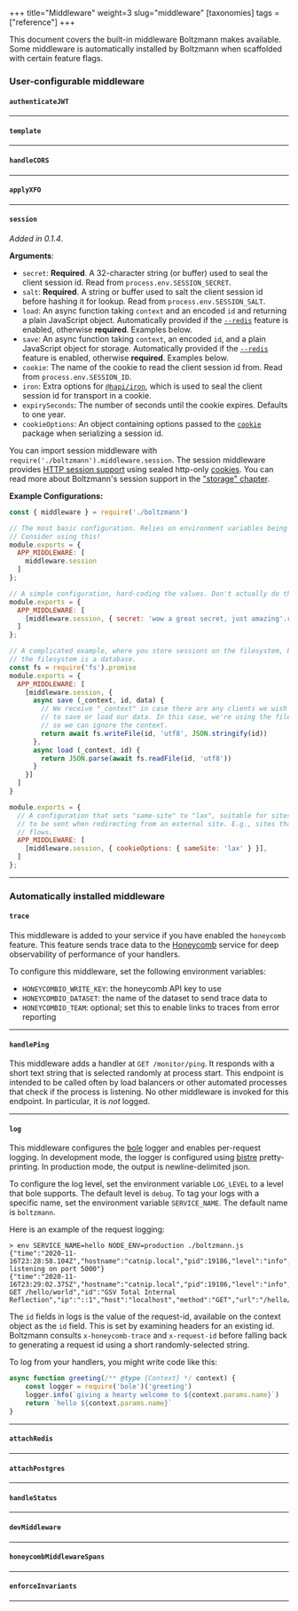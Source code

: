 +++
title="Middleware"
weight=3
slug="middleware"
[taxonomies]
tags = ["reference"]
+++

This document covers the built-in middleware Boltzmann makes available. Some
middleware is automatically installed by Boltzmann when scaffolded with certain
feature flags.

<!-- more -->


### User-configurable middleware

#### `authenticateJWT`

---

#### `template`

---

#### `handleCORS`

---

#### `applyXFO`

---

#### `session`

_Added in 0.1.4_.

**Arguments**:

- `secret`: **Required**. A 32-character string (or buffer) used to seal the client session id. Read
  from `process.env.SESSION_SECRET`.
- `salt`: **Required**. A string or buffer used to salt the client session id before hashing it for lookup.
  Read from `process.env.SESSION_SALT`.
- `load`: An async function taking `context` and an encoded `id` and returning a plain JavaScript object.
  Automatically provided if the [`--redis`] feature is enabled, otherwise **required**. Examples below.
- `save`: An async function taking `context`, an encoded `id`, and a plain JavaScript object for storage.
  Automatically provided if the [`--redis`] feature is enabled, otherwise **required**. Examples below.
- `cookie`: The name of the cookie to read the client session id from. Read from `process.env.SESSION_ID`.
- `iron`: Extra options for [`@hapi/iron`], which is used to seal the client session id for transport in
  a cookie.
- `expirySeconds`: The number of seconds until the cookie expires. Defaults to one year.
- `cookieOptions`: An object containing options passed to the [`cookie`] package when serializing a session id.

You can import session middleware with `require('./boltzmann').middleware.session`. The session middleware
provides [HTTP session support] using sealed http-only [cookies]. You can read more about Boltzmann's session
support in the ["storage" chapter].

**Example Configurations:**

```javascript
const { middleware } = require('./boltzmann')

// The most basic configuration. Relies on environment variables being set for required values.
// Consider using this!
module.exports = {
  APP_MIDDLEWARE: [
    middleware.session
  ]
};

// A simple configuration, hard-coding the values. Don't actually do this.
module.exports = {
  APP_MIDDLEWARE: [
    [middleware.session, { secret: 'wow a great secret, just amazing'.repeat(2), salt: 'salty' }],
  ]
};

// A complicated example, where you store sessions on the filesystem, because
// the filesystem is a database.
const fs = require('fs').promise
module.exports = {
  APP_MIDDLEWARE: [
    [middleware.session, {
      async save (_context, id, data) {
        // We receive "_context" in case there are any clients we wish to use
        // to save or load our data. In this case, we're using the filesystem,
        // so we can ignore the context.
        return await fs.writeFile(id, 'utf8', JSON.stringify(id))
      },
      async load (_context, id) {
        return JSON.parse(await fs.readFile(id, 'utf8'))
      }
    }]
  ]
}

module.exports = {
  // A configuration that sets "same-site" to "lax", suitable for sites that require cookies
  // to be sent when redirecting from an external site. E.g., sites that use OAuth-style login
  // flows.
  APP_MIDDLEWARE: [
    [middleware.session, { cookieOptions: { sameSite: 'lax' } }],
  ]
};
```

[`--redis`]: @/reference/01-cli.md#redis
[`@hapi/iron`]: https://github.com/hapijs/iron
[HTTP session support]: https://en.wikipedia.org/wiki/Session_(computer_science)#HTTP_session_token
[cookies]: https://developer.mozilla.org/en-US/docs/Web/HTTP/Cookies
["storage" chapter]: #TKTKTK
[`cookie`]: https://www.npmjs.com/package/cookie#options-1

---

### Automatically installed middleware

#### `trace`

This middleware is added to your service if you have enabled the `honeycomb` feature.
This feature sends trace data to the [Honeycomb](https://www.honeycomb.io) service for
deep observability of performance of your handlers.

To configure this middleware, set the following environment variables:

- `HONEYCOMBIO_WRITE_KEY`: the honeycomb API key to use
- `HONEYCOMBIO_DATASET`: the name of the dataset to send trace data to
- `HONEYCOMBIO_TEAM`: optional; set this to enable links to traces from error reporting

---

#### `handlePing`

This middleware adds a handler at `GET /monitor/ping`. It responds with a short text string that is
selected randomly at process start. This endpoint is intended to be called often by load balancers
or other automated processes that check if the process is listening. No other middleware is invoked
for this endpoint. In particular, it is *not* logged.

---

#### `log`

This middleware configures the [bole](https://github.com/rvagg/bole) logger and enables per-request
logging. In development mode, the logger is configured using
[bistre](https://github.com/hughsk/bistre) pretty-printing. In production mode, the output is
newline-delimited json.

To configure the log level, set the environment variable `LOG_LEVEL` to a level that bole supports.
The default level is `debug`. To tag your logs with a specific name, set the environment variable
`SERVICE_NAME`. The default name is `boltzmann`.

Here is an example of the request logging:

```shell
> env SERVICE_NAME=hello NODE_ENV=production ./boltzmann.js
{"time":"2020-11-16T23:28:58.104Z","hostname":"catnip.local","pid":19186,"level":"info","name":"server","message":"now listening on port 5000"}
{"time":"2020-11-16T23:29:02.375Z","hostname":"catnip.local","pid":19186,"level":"info","name":"hello","message":"200 GET /hello/world","id":"GSV Total Internal Reflection","ip":"::1","host":"localhost","method":"GET","url":"/hello/world","elapsed":1,"status":200,"userAgent":"HTTPie/2.3.0"}
```

The `id` fields in logs is the value of the request-id, available on the context object as the `id`
field. This is set by examining headers for an existing id. Boltzmann consults `x-honeycomb-trace`
and `x-request-id` before falling back to generating a request id using a short randomly-selected
string.

To log from your handlers, you might write code like this:

```js
async function greeting(/** @type {Context} */ context) {
    const logger = require('bole')('greeting')
    logger.info(`giving a hearty welcome to ${context.params.name}`)
    return `hello ${context.params.name}`
}
```



---

#### `attachRedis`

---

#### `attachPostgres`

---

#### `handleStatus`

---

#### `devMiddleware`

---

#### `honeycombMiddlewareSpans`

---

#### `enforceInvariants`

---
